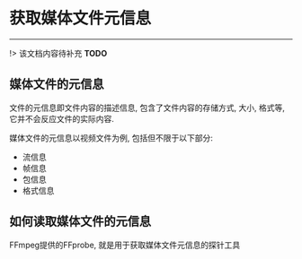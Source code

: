 # 获取媒体文件元信息

---

!> 该文档内容待补充 **TODO**
## 媒体文件的元信息

文件的元信息即文件内容的描述信息, 包含了文件内容的存储方式, 大小, 格式等, 它并不会反应文件的实际内容.

媒体文件的元信息以视频文件为例, 包括但不限于以下部分:

- 流信息
- 帧信息
- 包信息
- 格式信息

## 如何读取媒体文件的元信息

FFmpeg提供的FFprobe, 就是用于获取媒体文件元信息的探针工具